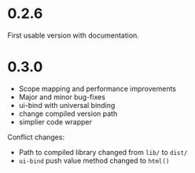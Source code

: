 # 0.2.6

First usable version with documentation.

# 0.3.0

* Scope mapping and performance improvements
* Major and minor bug-fixes
* ui-bind with universal binding
* change compiled version path 
* simplier code wrapper

Conflict changes:

* Path to compiled library changed from `lib/` to `dist/`
* `ui-bind` push value method changed to `html()`